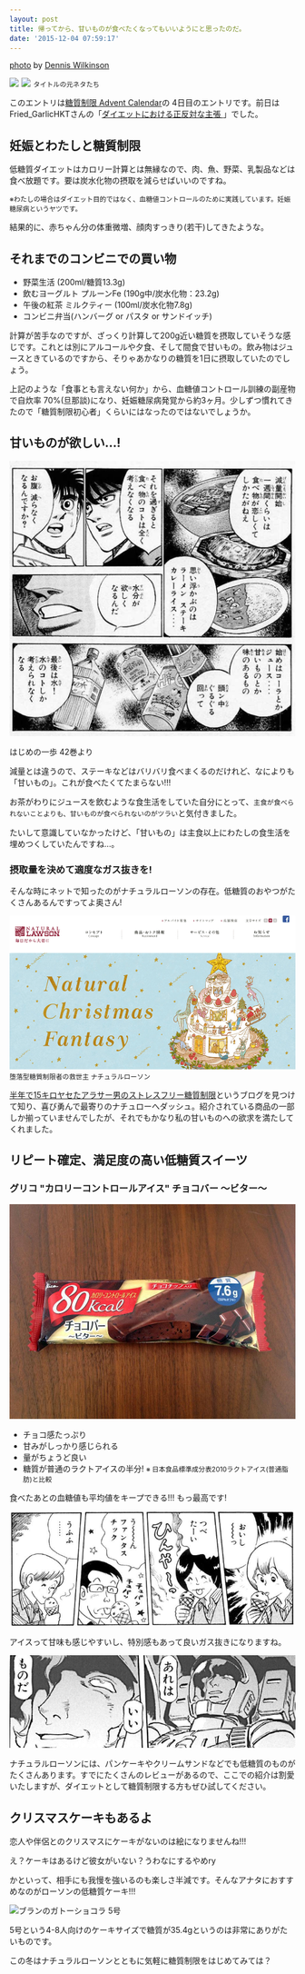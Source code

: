 ```yaml
---
layout: post
title: 帰ってから、甘いものが食べたくなってもいいようにと思ったのだ。
date: '2015-12-04 07:59:17'
---
```


[photo](https://www.flickr.com/photos/djwtwo/14033143291/in/photolist-no4wAp-3Hc8Fe-y5gu8z-nmoWLG-pVnzbb-jTnaTZ-i1WEps-8djWT-ppf74m-4ZkRU7-hygvDz-n6v31R-ukiT3o-3HjsHw-vcTvL-vXosnZ-ktD1uT-7oyYC8-9HNPZE-csp4UY-nxEpdy-dphsK-sDQTi4-CvfKx-5kSnS3-nkiiFr-BqxdwZ-hCCQYG-8w417z-4eyWgu-5Ugx7V-99qvo2-8Wmeu3-4h8Mjq-aJz9GZ-9Quy3z-ok513v-ohtPki-5d711L-91AWGf-aCxBeh-bVKcFg-5RhgE2-nWi9FR-pa92CM-6hGeP-6cVdcu-a6DLAk-4KaG5E-4yxcan) by [Dennis Wilkinson](https://www.flickr.com/photos/djwtwo/)

<a rel="nofollow" href="http://www.amazon.co.jp/gp/product/4167753693/ref=as_li_ss_il?ie=UTF8&camp=247&creative=7399&creativeASIN=4167753693&linkCode=as2&tag=fastfargroove-22"><img border="0" src="http://ws-fe.amazon-adsystem.com/widgets/q?_encoding=UTF8&ASIN=4167753693&Format=_SL250_&ID=AsinImage&MarketPlace=JP&ServiceVersion=20070822&WS=1&tag=fastfargroove-22" ></a><img src="http://ir-jp.amazon-adsystem.com/e/ir?t=fastfargroove-22&l=as2&o=9&a=4167753693" width="1" height="1" border="0" alt="" style="border:none !important; margin:0px !important;" /> <a rel="nofollow" href="http://www.amazon.co.jp/gp/product/B0006M197K/ref=as_li_ss_il?ie=UTF8&camp=247&creative=7399&creativeASIN=B0006M197K&linkCode=as2&tag=fastfargroove-22"><img border="0" src="http://ws-fe.amazon-adsystem.com/widgets/q?_encoding=UTF8&ASIN=B0006M197K&Format=_SL250_&ID=AsinImage&MarketPlace=JP&ServiceVersion=20070822&WS=1&tag=fastfargroove-22" ></a><img src="http://ir-jp.amazon-adsystem.com/e/ir?t=fastfargroove-22&l=as2&o=9&a=B0006M197K" width="1" height="1" border="0" alt="" style="border:none !important; margin:0px !important;" />
<small>タイトルの元ネタたち</small>

このエントリは[糖質制限 Advent Calendar](http://www.adventar.org/calendars/740)の 4日目のエントリです。前日は Fried_GarlicHKTさんの「[ダイエットにおける正反対な主張
](http://hokkun-k.tumblr.com/post/134462376558/diet)」でした。

## 妊娠とわたしと糖質制限

低糖質ダイエットはカロリー計算とは無縁なので、肉、魚、野菜、乳製品などは食べ放題です。要は炭水化物の摂取を減らせばいいのですね。

<small>※わたしの場合はダイエット目的ではなく、血糖値コントロールのために実践しています。妊娠糖尿病というヤツです。</small>

結果的に、赤ちゃん分の体重微増、顔肉すっきり(若干)してきたような。

## それまでのコンビニでの買い物
* 野菜生活 (200ml/糖質13.3g)
* 飲むヨーグルト プルーンFe (190g中/炭水化物：23.2g)
* 午後の紅茶 ミルクティー (100ml/炭水化物7.8g)
* コンビニ弁当(ハンバーグ or パスタ or サンドイッチ)

計算が苦手なのですが、ざっくり計算して200g近い糖質を摂取していそうな感じです。これとは別にアルコールや夕食、そして間食で甘いもの。飲み物はジュースときているのですから、そりゃあかなりの糖質を1日に摂取していたのでしょう。

上記のような「食事とも言えない何か」から、血糖値コントロール訓練の副産物で自炊率 70%(旦那談)になり、妊娠糖尿病発覚から約3ヶ月。少しずつ慣れてきたので「糖質制限初心者」くらいにはなったのではないでしょうか。

## 甘いものが欲しい…!

![はじめの一歩 42巻より](/content/images/2015/12/lowcarb-01.png)

はじめの一歩 42巻より

減量とは違うので、ステーキなどはバリバリ食べまくるのだけれど、なによりも「甘いもの」。これが食べたくてたまらない!!!

お茶がわりにジュースを飲むような食生活をしていた自分にとって、`主食が食べられないことよりも、甘いものが食べられないのがツラい`と気付きました。

たいして意識していなかったけど、「甘いもの」は主食以上にわたしの食生活を埋めつくしていたんですね…。

### 摂取量を決めて適度なガス抜きを!

そんな時にネットで知ったのがナチュラルローソンの存在。低糖質のおやつがたくさんあるんですってよ奥さん!

[![ナチュラルローソン](/content/images/2015/12/lowcarb-02.png)](http://natural.lawson.co.jp/index.html)
<small>堕落型糖質制限者の救世主 ナチュラルローソン</small>

[半年で15キロヤセたアラサー男のストレスフリー糖質制限](http://otokono-toushitsuseigen.com/archives/407)というブログを見つけて知り、喜び勇んで最寄りのナチュローへダッシュ。紹介されている商品の一部しか揃っていませんでしたが、それでもかなり私の甘いものへの欲求を満たしてくれました。

## リピート確定、満足度の高い低糖質スイーツ

### グリコ "カロリーコントロールアイス" チョコバー ～ビター～

[![](/content/images/2015/12/lowcarb-03.jpg)](http://kenko.lawson.jp/recommend/)

* チョコ感たっぷり
* 甘みがしっかり感じられる
* 量がちょうど良い
* 糖質が普通のラクトアイスの半分! <small>※ 日本食品標準成分表2010ラクトアイス(普通脂肪)と比較</small>

食べたあとの血糖値も平均値をキープできる!!! もっ最高です!

![](/content/images/2015/12/lowcarb-05.png)

アイスって甘味も感じやすいし、特別感もあって良いガス抜きになりますね。

![](/content/images/2015/12/p4.jpg)

ナチュラルローソンには、パンケーキやクリームサンドなどでも低糖質のものがたくさんあります。すでにたくさんのレビューがあるので、ここでの紹介は割愛いたしますが、ダイエットとして糖質制限する方もぜひ試してください。

## クリスマスケーキもあるよ
恋人や伴侶とのクリスマスにケーキがないのは絵になりませんね!!!

え？ケーキはあるけど彼女がいない？うわなにするやめry

かといって、相手にも我慢を強いるのも楽しさ半減です。そんなアナタにおすすめなのがローソンの低糖質ケーキ!!!

![ブランのガトーショコラ 5号](http://www.lawson.co.jp/recommend/xmas2015/img/xmascake_l19.jpg)

5号という4-8人向けのケーキサイズで糖質が35.4gというのは非常にありがたいものです。

この冬はナチュラルローソンとともに気軽に糖質制限をはじめてみては？